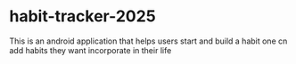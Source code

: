 # habit-tracker-2025
This is an android application that helps users start and build a habit
one cn add habits they want incorporate in their life
